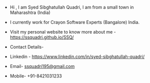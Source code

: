 - Hi , I am Syed Sibghatullah Quadri, I am from a small town in Maharashtra (India)
  
- I currently work for Crayon Software Experts (Bangalore) India.

- Visit my personal website to know more about me - https://ssquadri.github.io/SSQ/

- Contact Details-
- Linkedin - https://www.linkedin.com/in/syed-sibghatullah-quadri/
- Email- ssquadri195@gmail.com
- Mobile- +91-8421031233
